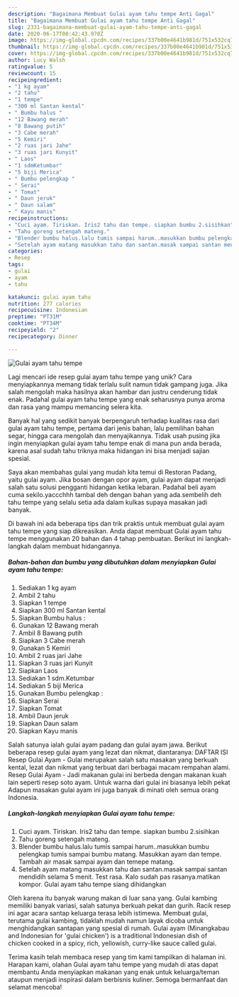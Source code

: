 ```yaml
---
description: "Bagaimana Membuat Gulai ayam tahu tempe Anti Gagal"
title: "Bagaimana Membuat Gulai ayam tahu tempe Anti Gagal"
slug: 2331-bagaimana-membuat-gulai-ayam-tahu-tempe-anti-gagal
date: 2020-06-17T00:42:43.970Z
image: https://img-global.cpcdn.com/recipes/337b00e4641b981d/751x532cq70/gulai-ayam-tahu-tempe-foto-resep-utama.jpg
thumbnail: https://img-global.cpcdn.com/recipes/337b00e4641b981d/751x532cq70/gulai-ayam-tahu-tempe-foto-resep-utama.jpg
cover: https://img-global.cpcdn.com/recipes/337b00e4641b981d/751x532cq70/gulai-ayam-tahu-tempe-foto-resep-utama.jpg
author: Lucy Walsh
ratingvalue: 5
reviewcount: 15
recipeingredient:
- "1 kg ayam"
- "2 tahu"
- "1 tempe"
- "300 ml Santan kental"
- " Bumbu halus "
- "12 Bawang merah"
- "8 Bawang putih"
- "3 Cabe merah"
- "5 Kemiri"
- "2 ruas jari Jahe"
- "3 ruas jari Kunyit"
- " Laos"
- "1 sdmKetumbar"
- "5 biji Merica"
- " Bumbu pelengkap "
- " Serai"
- " Tomat"
- " Daun jeruk"
- " Daun salam"
- " Kayu manis"
recipeinstructions:
- "Cuci ayam. Tiriskan. Iris2 tahu dan tempe. siapkan bumbu 2.sisihkan"
- "Tahu goreng setengah mateng."
- "Blender bumbu halus.lalu tumis sampai harum..masukkan bumbu pelengkap tumis sampai bumbu matang. Masukkan ayam dan tempe. Tambah air masak sampai ayam dan temepe matang."
- "Setelah ayam matang masukkan tahu dan santan.masak sampai santan mendidih selama 5 menit. Test rasa. Kalo sudah pas rasanya.matikan kompor. Gulai ayam tahu tempe siang dihidangkan"
categories:
- Resep
tags:
- gulai
- ayam
- tahu

katakunci: gulai ayam tahu 
nutrition: 277 calories
recipecuisine: Indonesian
preptime: "PT31M"
cooktime: "PT34M"
recipeyield: "2"
recipecategory: Dinner

---
```



![Gulai ayam tahu tempe](https://img-global.cpcdn.com/recipes/337b00e4641b981d/751x532cq70/gulai-ayam-tahu-tempe-foto-resep-utama.jpg)

Lagi mencari ide resep gulai ayam tahu tempe yang unik? Cara menyiapkannya memang tidak terlalu sulit namun tidak gampang juga. Jika salah mengolah maka hasilnya akan hambar dan justru cenderung tidak enak. Padahal gulai ayam tahu tempe yang enak seharusnya punya aroma dan rasa yang mampu memancing selera kita.

Banyak hal yang sedikit banyak berpengaruh terhadap kualitas rasa dari gulai ayam tahu tempe, pertama dari jenis bahan, lalu pemilihan bahan segar, hingga cara mengolah dan menyajikannya. Tidak usah pusing jika ingin menyiapkan gulai ayam tahu tempe enak di mana pun anda berada, karena asal sudah tahu triknya maka hidangan ini bisa menjadi sajian spesial.

Saya akan membahas gulai yang mudah kita temui di Restoran Padang, yaitu gulai ayam. Jika bosan dengan opor ayam, gulai ayam dapat menjadi salah satu solusi pengganti hidangan ketika lebaran. Padahal beli ayam cuma sekilo.yaccchhh tambal deh dengan bahan yang ada.sembelih deh tahu tempe yang selalu setia ada dalam kulkas supaya masakan jadi banyak.


Di bawah ini ada beberapa tips dan trik praktis untuk membuat gulai ayam tahu tempe yang siap dikreasikan. Anda dapat membuat Gulai ayam tahu tempe menggunakan 20 bahan dan 4 tahap pembuatan. Berikut ini langkah-langkah dalam membuat hidangannya.

<!--inarticleads1-->

##### Bahan-bahan dan bumbu yang dibutuhkan dalam menyiapkan Gulai ayam tahu tempe:

1. Sediakan 1 kg ayam
1. Ambil 2 tahu
1. Siapkan 1 tempe
1. Siapkan 300 ml Santan kental
1. Siapkan  Bumbu halus :
1. Gunakan 12 Bawang merah
1. Ambil 8 Bawang putih
1. Siapkan 3 Cabe merah
1. Gunakan 5 Kemiri
1. Ambil 2 ruas jari Jahe
1. Siapkan 3 ruas jari Kunyit
1. Siapkan  Laos
1. Sediakan 1 sdm.Ketumbar
1. Sediakan 5 biji Merica
1. Gunakan  Bumbu pelengkap :
1. Siapkan  Serai
1. Siapkan  Tomat
1. Ambil  Daun jeruk
1. Siapkan  Daun salam
1. Siapkan  Kayu manis


Salah satunya ialah gulai ayam padang dan gulai ayam jawa. Berikut beberapa resep gulai ayam yang lezat dan nikmat, diantaranya: DAFTAR ISI Resep Gulai Ayam - Gulai merupakan salah satu masakan yang berkuah kental, lezat dan nikmat yang terbuat dari berbagai macam rempahan alami. Resep Gulai Ayam - Jadi makanan gulai ini berbeda dengan makanan kuah lain seperti resep soto ayam. Untuk warna dari gulai ini biasanya lebih pekat Adapun masakan gulai ayam ini juga banyak di minati oleh semua orang Indonesia. 

<!--inarticleads2-->

##### Langkah-langkah menyiapkan Gulai ayam tahu tempe:

1. Cuci ayam. Tiriskan. Iris2 tahu dan tempe. siapkan bumbu 2.sisihkan
1. Tahu goreng setengah mateng.
1. Blender bumbu halus.lalu tumis sampai harum..masukkan bumbu pelengkap tumis sampai bumbu matang. Masukkan ayam dan tempe. Tambah air masak sampai ayam dan temepe matang.
1. Setelah ayam matang masukkan tahu dan santan.masak sampai santan mendidih selama 5 menit. Test rasa. Kalo sudah pas rasanya.matikan kompor. Gulai ayam tahu tempe siang dihidangkan


Oleh karena itu banyak warung makan di luar sana yang. Gulai kambing memiliki banyak variasi, salah satunya berkuah pekat dan gurih. Racik resep ini agar acara santap keluarga terasa lebih istimewa. Membuat gulai, terutama gulai kambing, tidaklah mudah namun layak dicoba untuk menghidangkan santapan yang spesial di rumah. Gulai ayam (Minangkabau and Indonesian for &#39;gulai chicken&#39;) is a traditional Indonesian dish of chicken cooked in a spicy, rich, yellowish, curry-like sauce called gulai. 

Terima kasih telah membaca resep yang tim kami tampilkan di halaman ini. Harapan kami, olahan Gulai ayam tahu tempe yang mudah di atas dapat membantu Anda menyiapkan makanan yang enak untuk keluarga/teman ataupun menjadi inspirasi dalam berbisnis kuliner. Semoga bermanfaat dan selamat mencoba!
